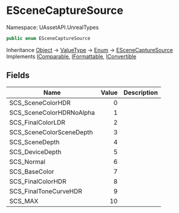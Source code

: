 # ESceneCaptureSource

Namespace: UAssetAPI.UnrealTypes

```csharp
public enum ESceneCaptureSource
```

Inheritance [Object](https://docs.microsoft.com/en-us/dotnet/api/system.object) → [ValueType](https://docs.microsoft.com/en-us/dotnet/api/system.valuetype) → [Enum](https://docs.microsoft.com/en-us/dotnet/api/system.enum) → [ESceneCaptureSource](./uassetapi.unrealtypes.escenecapturesource.md)<br>
Implements [IComparable](https://docs.microsoft.com/en-us/dotnet/api/system.icomparable), [IFormattable](https://docs.microsoft.com/en-us/dotnet/api/system.iformattable), [IConvertible](https://docs.microsoft.com/en-us/dotnet/api/system.iconvertible)

## Fields

| Name | Value | Description |
| --- | --: | --- |
| SCS_SceneColorHDR | 0 |  |
| SCS_SceneColorHDRNoAlpha | 1 |  |
| SCS_FinalColorLDR | 2 |  |
| SCS_SceneColorSceneDepth | 3 |  |
| SCS_SceneDepth | 4 |  |
| SCS_DeviceDepth | 5 |  |
| SCS_Normal | 6 |  |
| SCS_BaseColor | 7 |  |
| SCS_FinalColorHDR | 8 |  |
| SCS_FinalToneCurveHDR | 9 |  |
| SCS_MAX | 10 |  |
